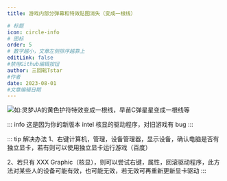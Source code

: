 ```yaml
---
title: 游戏内部分弹幕和特效贴图消失（变成一根线）

# 标题
icon: circle-info
# 图标
order: 5
# 数字越小，文章左侧排序越靠上
editLink: false
#禁用Github编辑按钮
author: 三回転Tstar
#作者
date: 2023-08-01
#文章编辑日期
---
```


![如:灵梦JA的黄色护符特效变成一根线，早苗C弹星星变成一根线等](https://bu.dusays.com/2023/08/20/64e2166943b5e.png)

::: info 
这是因为你的新版本 intel 核显的驱动程序，对旧游戏有 bug
:::

::: tip 解决办法
1、右键计算机，管理，设备管理器，显示设备，确认电脑是否有独立显卡，若有则可以使用独立显卡运行游戏（百度）

2、若只有 XXX Graphic（核显），则可以尝试右键，属性，回滚驱动程序，此方法对某些人的设备可能有效，也可能无效，若无效可再重新更新显卡驱动
:::

